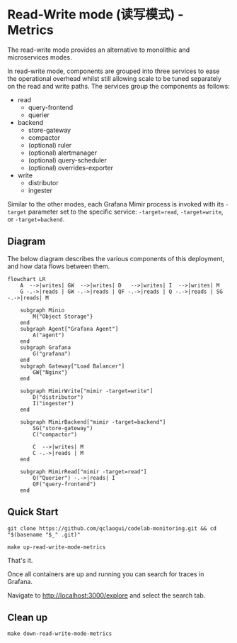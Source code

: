 # Read-Write mode (读写模式) - Metrics

The read-write mode provides an alternative to monolithic and microservices modes.

In read-write mode, components are grouped into three services to ease the operational overhead whilst still allowing scale to be tuned separately on the read and write paths. The services group the components as follows:

- read
  - query-frontend
  - querier
- backend
  - store-gateway
  - compactor
  - (optional) ruler
  - (optional) alertmanager
  - (optional) query-scheduler
  - (optional) overrides-exporter
- write
  - distributor
  - ingester

Similar to the other modes, each Grafana Mimir process is invoked with its `-target` parameter set to the specific service: `-target=read`, `-target=write`, or `-target=backend`.

## Diagram

The below diagram describes the various components of this deployment, and how data flows between them.

```mermaid
flowchart LR
    A  -->|writes| GW  -->|writes| D   -->|writes| I  -->|writes| M
    G -.->|reads | GW -.->|reads | QF -.->|reads | Q -.->|reads | SG -.->|reads| M

    subgraph Minio
        M{"Object Storage"}
    end
    subgraph Agent["Grafana Agent"]
        A("agent")
    end
    subgraph Grafana
        G("grafana")
    end
    subgraph Gateway["Load Balancer"]
        GW{"Nginx"}
    end

    subgraph MimirWrite["mimir -target=write"]
        D("distributor")
        I("ingester")
    end

    subgraph MimirBackend["mimir -target=backend"]
        SG("store-gateway")
        C("compactor")
        
        C  -->|writes| M
        C -.->|reads | M
    end

    subgraph MimirRead["mimir -target=read"]
        Q("Querier") -.->|reads| I
        QF("query-frontend")
    end
```

## Quick Start

```shell
git clone https://github.com/qclaogui/codelab-monitoring.git && cd "$(basename "$_" .git)"

make up-read-write-mode-metrics
```

That's it.

Once all containers are up and running you can search for traces in Grafana.

Navigate to [http://localhost:3000/explore](http://localhost:3000/explore) and select the search tab.

## Clean up

```shell
make down-read-write-mode-metrics
```
